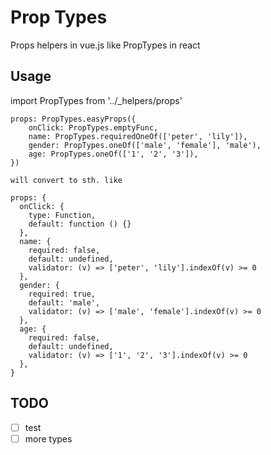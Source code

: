 # Prop Types

Props helpers in vue.js like PropTypes in react

## Usage

import PropTypes from '../_helpers/props'

```
props: PropTypes.easyProps({
    onClick: PropTypes.emptyFunc,
    name: PropTypes.requiredOneOf(['peter', 'lily']),
    gender: PropTypes.oneOf(['male', 'female'], 'male'),
    age: PropTypes.oneOf(['1', '2', '3']),
})

will convert to sth. like

props: {
  onClick: {
    type: Function,
    default: function () {}
  },
  name: {
    required: false,
    default: undefined,
    validator: (v) => ['peter', 'lily'].indexOf(v) >= 0
  },
  gender: {
    required: true,
    default: 'male',
    validator: (v) => ['male', 'female'].indexOf(v) >= 0
  },
  age: {
    required: false,
    default: undefined,
    validator: (v) => ['1', '2', '3'].indexOf(v) >= 0
  },
}
```

## TODO

- [ ] test
- [ ] more types
